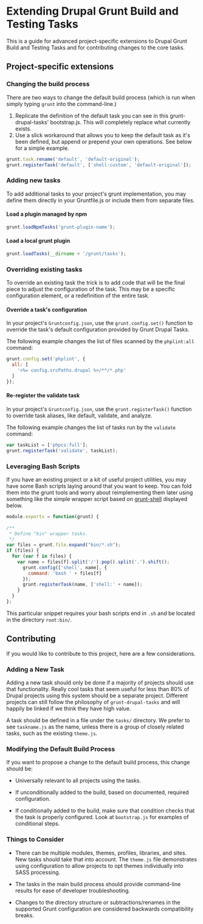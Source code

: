 # Extending Drupal Grunt Build and Testing Tasks

This is a guide for advanced project-specific extensions to Drupal Grunt Build
and Testing Tasks and for contributing changes to the core tasks.

## Project-specific extensions

### Changing the build process

There are two ways to change the default build process (which is run when simply
typing `grunt` into the command-line.)

1. Replicate the definition of the default task you can see in this
   grunt-drupal-tasks' bootstrap.js. This will completely replace what currently
   exists.
2. Use a slick workaround that allows you to keep the default task as it's been
   defined, but append or prepend your own operations. See below for a simple
   example.

```js
grunt.task.rename('default', 'default-original');
grunt.registerTask('default', ['shell:custom', 'default-original']);
```

### Adding new tasks

To add additional tasks to your project's grunt implementation, you may define
them directly in your Gruntfile.js or include them from separate files.

#### Load a plugin managed by npm

```js
grunt.loadNpmTasks('grunt-plugin-name');
```

#### Load a local grunt plugin

```js
grunt.loadTasks(__dirname + '/grunt/tasks');
```

### Overriding existing tasks

To override an existing task the trick is to add code that will be the final
piece to adjust the configuration of the task. This may be a specific
configuration element, or a redefinition of the entire task.

#### Override a task's configuration

In your project's `Gruntconfig.json`, use the `grunt.config.set()` function to
override the task's default configuration provided by Grunt Drupal Tasks.

The following example changes the list of files scanned by the `phplint:all`
command:

```js
grunt.config.set('phplint', {
  all: [
    '<%= config.srcPaths.drupal %>/**/*.php'
  ]
});
```

#### Re-register the validate task

In your project's `Gruntconfig.json`, use the `grunt.registerTask()` function to
override task aliases, like default, validate, and analyze.

The following example changes the list of tasks run by the `validate` command:

```js
var taskList = ['phpcs:full'];
grunt.registerTask('validate', taskList);
```

### Leveraging Bash Scripts

If you have an existing project or a kit of useful project utilities, you may
have some Bash scripts laying around that you want to keep. You can fold them
into the grunt tools and worry about reimplementing them later using something
like the simple wrapper script based on
[grunt-shell](https://github.com/sindresorhus/grunt-shell) displayed below.

```js
module.exports = function(grunt) {
 
/**
 * Define "bin" wrapper tasks.
 */
var files = grunt.file.expand("bin/*.sh");
if (files) {
  for (var f in files) {
    var name = files[f].split('/').pop().split('.').shift();
      grunt.config(['shell', name], {
        command: 'bash ' + files[f]
      });
      grunt.registerTask(name, ['shell:' + name]);
    }
  }
};
```
This particular snippet requires your bash scripts end in `.sh` and be located
in the directory `root:bin/`.

## Contributing

If you would like to contribute to this project, here are a few considerations.

### Adding a New Task

Adding a new task should only be done if a majority of projects should use that
functionality. Really cool tasks that seem useful for less than 80% of Drupal
projects using this system should be a separate project. Different projects can
still follow the philosophy of `grunt-drupal-tasks` and will happily be linked
if we think they have high value.

A task should be defined in a file under the `tasks/` directory. We prefer to
see `taskname.js` as the name, unless there is a group of closely related tasks,
such as the existing `theme.js`.

### Modifying the Default Build Process

If you want to propose a change to the default build process, this change should
be:

- Universally relevant to all projects using the tasks.

- If unconditionally added to the build, based on documented, required
  configuration.

- If conditionally added to the build, make sure that condition checks that the
  task is properly configured. Look at `bootstrap.js` for examples of
  conditional steps.

### Things to Consider

- There can be multiple modules, themes, profiles, libraries, and sites. New
  tasks should take that into account. The `theme.js` file demonstrates using
  configuration to allow projects to opt themes individually into SASS
  processing.

- The tasks in the main build process should provide command-line results for
  ease of developer troubleshooting.

- Changes to the directory structure or subtractions/renames in the supported
  Grunt configuration are considered backwards compatibility breaks.
